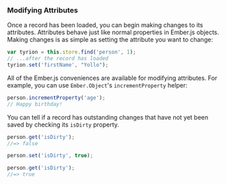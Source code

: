 ### Modifying Attributes

Once a record has been loaded, you can begin making changes to its
attributes. Attributes behave just like normal properties in Ember.js
objects. Making changes is as simple as setting the attribute you
want to change:

```js
var tyrion = this.store.find('person', 1);
// ...after the record has loaded
tyrion.set('firstName', "Yollo");
```

All of the Ember.js conveniences are available for
modifying attributes. For example, you can use `Ember.Object`'s
`incrementProperty` helper:

```js
person.incrementProperty('age');
// Happy birthday!
```

You can tell if a record has outstanding changes that have not yet been
saved by checking its `isDirty` property.

```js
person.get('isDirty');
//=> false

person.set('isDirty', true);

person.get('isDirty');
//=> true
```
